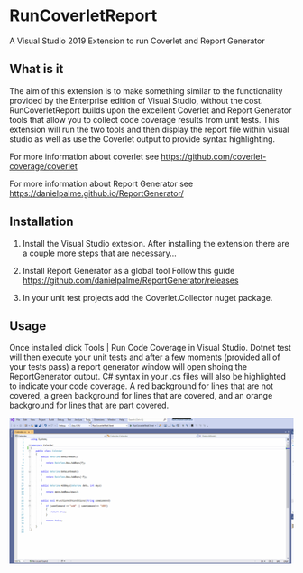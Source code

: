 # RunCoverletReport
A Visual Studio 2019 Extension to run Coverlet and Report Generator

## What is it
The aim of this extension is to make something similar to the functionality provided by the Enterprise edition of Visual Studio, without the cost.
RunCoverletReport builds upon the excellent Coverlet and Report Generator tools that allow you to collect code coverage results from unit tests.
This extension will run the two tools and then display the report file within visual studio as well as use the Coverlet output to provide syntax highlighting.

For more information about coverlet see
https://github.com/coverlet-coverage/coverlet

For more information about Report Generator see
https://danielpalme.github.io/ReportGenerator/

## Installation

1. Install the Visual Studio extesion.
After installing the extension there are a couple more steps that are necessary...

2. Install Report Generator as a global tool
Follow this guide https://github.com/danielpalme/ReportGenerator/releases

3. In your unit test projects add the Coverlet.Collector nuget package.

## Usage
Once installed click Tools | Run Code Coverage in Visual Studio.
Dotnet test will then execute your unit tests and after a few moments (provided all of your tests pass) a report generator window will open shoing the ReportGenerator output.
C# syntax in your .cs files will also be highlighted to indicate your code coverage.
A red background for lines that are not covered, a green background for lines that are covered, and an orange background for lines that are part covered.


![Run Coverlet Report Preview](src/RunCoverletReport/RunCoverletReport/Art/RunCoverletReportPreview.gif)